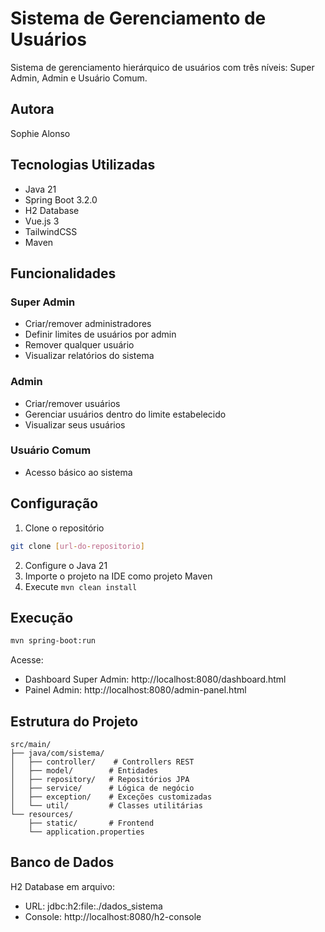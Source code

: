# Sistema de Gerenciamento de Usuários

Sistema de gerenciamento hierárquico de usuários com três níveis: Super Admin, Admin e Usuário Comum.

## Autora

Sophie Alonso

## Tecnologias Utilizadas

- Java 21
- Spring Boot 3.2.0
- H2 Database
- Vue.js 3
- TailwindCSS
- Maven

## Funcionalidades

### Super Admin
- Criar/remover administradores
- Definir limites de usuários por admin
- Remover qualquer usuário
- Visualizar relatórios do sistema

### Admin
- Criar/remover usuários
- Gerenciar usuários dentro do limite estabelecido
- Visualizar seus usuários

### Usuário Comum
- Acesso básico ao sistema

## Configuração

1. Clone o repositório
```bash
git clone [url-do-repositorio]
```

2. Configure o Java 21
3. Importe o projeto na IDE como projeto Maven
4. Execute `mvn clean install`

## Execução

```bash
mvn spring-boot:run
```

Acesse:
- Dashboard Super Admin: http://localhost:8080/dashboard.html
- Painel Admin: http://localhost:8080/admin-panel.html

## Estrutura do Projeto

```
src/main/
├── java/com/sistema/
│   ├── controller/    # Controllers REST
│   ├── model/        # Entidades
│   ├── repository/   # Repositórios JPA
│   ├── service/      # Lógica de negócio
│   ├── exception/    # Exceções customizadas
│   └── util/         # Classes utilitárias
└── resources/
    ├── static/       # Frontend
    └── application.properties
```

## Banco de Dados

H2 Database em arquivo:
- URL: jdbc:h2:file:./dados_sistema
- Console: http://localhost:8080/h2-console
